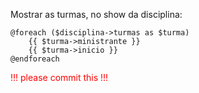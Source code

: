 Mostrar as turmas, no show da disciplina:

    @foreach ($disciplina->turmas as $turma)
        {{ $turma->ministrante }}
        {{ $turma->inicio }}
    @endforeach

<div style="color:red;">!!! please commit this !!!</div>
